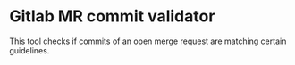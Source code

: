 # Gitlab MR commit validator

This tool checks if commits of an open merge request are matching
certain guidelines.
